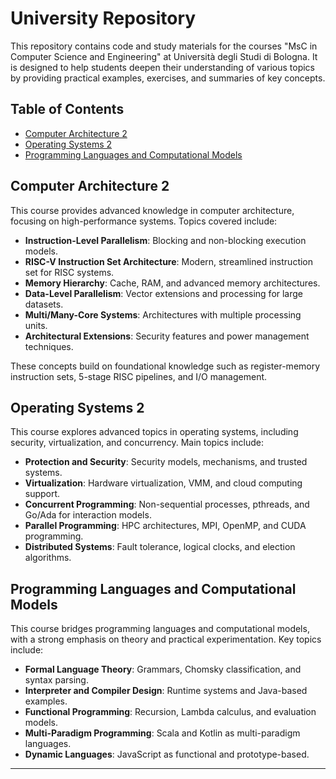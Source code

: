 # University Repository

This repository contains code and study materials for the courses "MsC in Computer Science and Engineering" at Università degli Studi di Bologna. It is designed to help students deepen their understanding of various topics by providing practical examples, exercises, and summaries of key concepts.

## Table of Contents

- [Computer Architecture 2](#advanced-computer-architecture)
- [Operating Systems 2](#advanced-operating-systems)
- [Programming Languages and Computational Models](#programming-languages-and-computational-models)

## Computer Architecture 2

This course provides advanced knowledge in computer architecture, focusing on high-performance systems. Topics covered include:

- **Instruction-Level Parallelism**: Blocking and non-blocking execution models.
- **RISC-V Instruction Set Architecture**: Modern, streamlined instruction set for RISC systems.
- **Memory Hierarchy**: Cache, RAM, and advanced memory architectures.
- **Data-Level Parallelism**: Vector extensions and processing for large datasets.
- **Multi/Many-Core Systems**: Architectures with multiple processing units.
- **Architectural Extensions**: Security features and power management techniques.

These concepts build on foundational knowledge such as register-memory instruction sets, 5-stage RISC pipelines, and I/O management.

## Operating Systems 2

This course explores advanced topics in operating systems, including security, virtualization, and concurrency. Main topics include:

- **Protection and Security**: Security models, mechanisms, and trusted systems.
- **Virtualization**: Hardware virtualization, VMM, and cloud computing support.
- **Concurrent Programming**: Non-sequential processes, pthreads, and Go/Ada for interaction models.
- **Parallel Programming**: HPC architectures, MPI, OpenMP, and CUDA programming.
- **Distributed Systems**: Fault tolerance, logical clocks, and election algorithms.

## Programming Languages and Computational Models

This course bridges programming languages and computational models, with a strong emphasis on theory and practical experimentation. Key topics include:

- **Formal Language Theory**: Grammars, Chomsky classification, and syntax parsing.
- **Interpreter and Compiler Design**: Runtime systems and Java-based examples.
- **Functional Programming**: Recursion, Lambda calculus, and evaluation models.
- **Multi-Paradigm Programming**: Scala and Kotlin as multi-paradigm languages.
- **Dynamic Languages**: JavaScript as functional and prototype-based.

---

